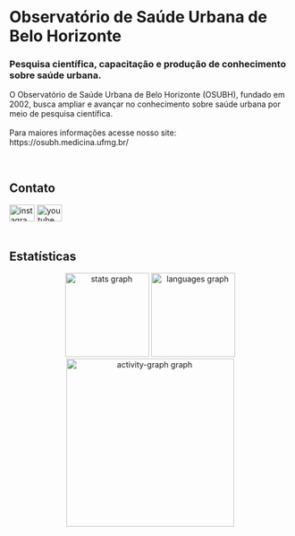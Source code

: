 <br>

<h1 align="left">Observatório de Saúde Urbana de Belo Horizonte</h1>

<h3 align="left">Pesquisa científica, capacitação e produção de conhecimento sobre saúde urbana.</h3>

<p align="left">O Observatório de Saúde Urbana de Belo Horizonte (OSUBH), fundado em 2002, busca ampliar e avançar no conhecimento sobre saúde urbana por meio de pesquisa científica.<br><br>Para maiores informações acesse nosso site: https://osubh.medicina.ufmg.br/</p>


<br>

<h2 align="left">Contato</h2>

<div align="left">
  <a href="https://www.youtube.com/@osubh-ufmg" target="_blank">
    <img src="https://raw.githubusercontent.com/maurodesouza/profile-readme-generator/master/src/assets/icons/social/instagram/default.svg" width="45" height="30" alt="instagram logo"/></a>
  <a href="https://www.youtube.com/@osubh-ufmg" target="_blank">
    <img src="https://raw.githubusercontent.com/maurodesouza/profile-readme-generator/master/src/assets/icons/social/youtube/default.svg" width="45" height="30" alt="youtube logo"/></a>
</div>


<br>

<h2 align="left">Estatísticas</h2>

<div align="center">
  <img src="https://github-readme-stats.vercel.app/api?username=osubh-ufmg&hide_title=false&hide_rank=false&show_icons=true&include_all_commits=true&count_private=true&disable_animations=false&theme=github_dark&locale=en&hide_border=false&custom_title=Estatisticas" height="150" alt="stats graph" />
  <img src="https://github-readme-stats.vercel.app/api/top-langs?username=osubh-ufmg&layout=compact&card_width=320&langs_count=5&theme=github_dark&hide_border=false" height="150" alt="languages graph" />
  <img src="https://github-readme-activity-graph.vercel.app/graph?username=osubh-ufmg&radius=16&theme=github-dark&area=true&custom_title=Contribuições" height="300" alt="activity-graph graph" />
</div>
